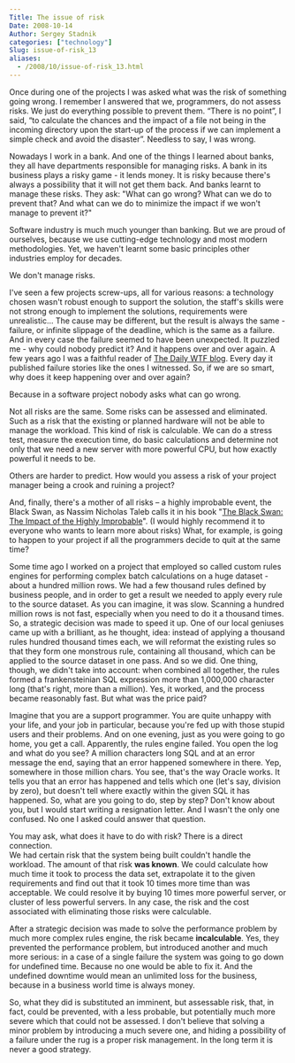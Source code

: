 ```yaml
---
Title: The issue of risk
Date: 2008-10-14
Author: Sergey Stadnik
categories: ["technology"]
Slug: issue-of-risk_13
aliases:
  - /2008/10/issue-of-risk_13.html
---
```


Once during one of the projects I was asked what was the risk of
something going wrong. I remember I answered that we, programmers, do
not assess risks. We just do everything possible to prevent them. “There
is no point”, I said, “to calculate the chances and the impact of a file
not being in the incoming directory upon the start-up of the process if
we can implement a simple check and avoid the disaster”.
Needless to say, I was wrong.

Nowadays I work in a bank. And one of the things I learned about banks,
they all have departments responsible for managing risks. A bank in its
business plays a risky game - it lends money. It is risky because
there's always a possibility that it will not get them back. And banks
learnt to manage these risks. They ask: "What can go wrong? What can we
do to prevent that? And what can we do to minimize the impact if we
won't manage to prevent it?"

Software industry is much much younger than banking. But we are proud of
ourselves, because we use cutting-edge technology and most modern
methodologies. Yet, we haven't learnt some basic principles other
industries employ for decades.

We don't manage risks.

I've seen a few projects screw-ups, all for various reasons: a
technology chosen wasn't robust enough to support the solution, the
staff's skills were not strong enough to implement the solutions,
requirements were unrealistic... The cause may be different, but the
result is always the same - failure, or infinite slippage of the
deadline, which is the same as a failure.
And in every case the failure seemed to have been unexpected. It
puzzled me - why could nobody predict it? And it happens over and over
again. A few years ago I was a faithful reader of [The Daily WTF blog](http://thedailywtf.com/). Every day it published failure stories
like the ones I witnessed. So, if we are so smart, why does it keep
happening over and over again?

Because in a software project nobody asks what can go wrong.

Not all risks are the same. Some risks can be assessed and eliminated.
Such as a risk that the existing or planned hardware will not be able to
manage the workload. This kind of risk is calculable. We can do a stress
test, measure the execution time, do basic calculations and determine
not only that we need a new server with more powerful CPU, but how
exactly powerful it needs to be.

Others are harder to predict. How would you assess a risk of your
project manager being a crook and ruining a project?

And, finally, there's a mother of all risks – a highly improbable event,
the Black Swan, as Nassim Nicholas Taleb calls it in his book "[The Black Swan: The Impact of the Highly
Improbable](https://en.wikipedia.org/wiki/The_Black_Swan_%282007_book%29)".
(I would highly recommend it to everyone who wants to learn more about
risks) What, for example, is going to happen to your project if all the
programmers decide to quit at the same time?

Some time ago I worked on a project that employed so called custom rules engines
for performing complex batch calculations on a huge dataset - about a
hundred million rows. We had a few thousand rules defined by business
people, and in order to get a result we needed to apply every rule to
the source dataset. As you can imagine, it was slow. Scanning a hundred
million rows is not fast, especially when you need to do it a thousand
times. So, a strategic decision was made to speed it up. One of our
local geniuses came up with a brilliant, as he thought, idea: instead of
applying a thousand rules hundred thousand times each, we will reformat
the existing rules so that they form one monstrous rule, containing all
thousand, which can be applied to the source dataset in one pass. And so
we did. One thing, though, we didn't take into account: when combined
all together, the rules formed a frankensteinian SQL expression more
than 1,000,000 character long (that's right, more than a million). Yes, it
worked, and the process became reasonably fast. But what was the price
paid?

Imagine that you are a support programmer. You are quite unhappy with
your life, and your job in particular, because you're fed up with those
stupid users and their problems. And on one evening, just as you were
going to go home, you get a call. Apparently, the rules engine failed.
You open the log and what do you see? A million characters long SQL and
at an error message the end, saying that an error happened somewhere in
there. Yep, somewhere in those million chars. You see, that's the way
Oracle works. It tells you that an error has happened and tells which
one (let's say, division by zero), but doesn't tell where exactly within
the given SQL it has happened. So, what are you going to do, step by
step? Don't know about you, but I would start writing a resignation
letter. And I wasn't the only one confused. No one I asked could answer
that question.

You may ask, what does it have to do with risk? There is a direct
connection.<br>
We had certain risk that the system being built couldn't handle the
workload. The amount of that risk __was known__. We could calculate how much time it took to process the
data set, extrapolate it to the given requirements and find out that it
took 10 times more time than was acceptable. We could resolve it by
buying 10 times more powerful server, or cluster of less powerful
servers. In any case, the risk and the cost associated with eliminating
those risks were calculable.

After a strategic decision was made to solve the performance problem by
much more complex rules engine, the risk became __incalculable__. Yes, they
prevented the performance problem, but introduced another and much more
serious: in a case of a single failure the system was going to go down
for undefined time. Because no one would be able to fix it. And the
undefined downtime would mean an unlimited loss for the business,
because in a business world time is always money.

So, what they did is substituted an imminent, but assessable risk, that,
in fact, could be prevented, with a less probable, but potentially much
more severe which that could not be assessed. I don't believe that
solving a minor problem by introducing a much severe one, and hiding a
possibility of a failure under the rug is a proper risk management. In the long term it is never a good strategy.